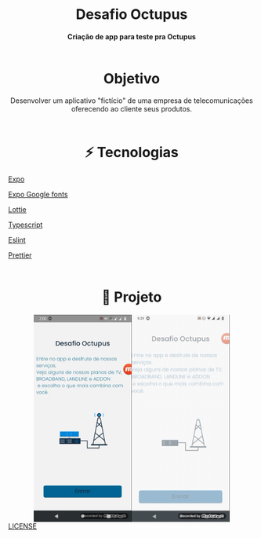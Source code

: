 <h1 align="center">
Desafio Octupus</h1>
<h4 align="center" style="margin-bottom:30px">
Criação de app para teste pra Octupus
</h4>
<div id="objetivo" style="margin-top:60px">
<h1 align="center">
Objetivo</h1>
<p align="center">
Desenvolver um aplicativo "fictício" de uma empresa de telecomunicações oferecendo ao cliente seus produtos.
</p>
</div>
<div id="tecnologias" style="margin-top:60px">
<h1 align="center" >⚡ Tecnologias</h1>
</p>
<p align="start">
<a href="https://docs.expo.io/">Expo</a>
</p>
<p align="start">
<a href="https://docs.expo.io/guides/using-custom-fonts/">Expo Google fonts</a>
</p>
<p align="start">
<a href="https://docs.expo.io/versions/latest/sdk/lottie/">Lottie</a>
</p>
<p align="start">
<a href="https://www.typescriptlang.org/">Typescript</a>
</p>
<p align="start">
<a href="https://eslint.org/">Eslint</a>
</p>
<p align="start">
<a href="https://prettier.io/">Prettier</a>
</p>
</div>
<div id="image" style="margin-top:60px;">
<h1 align="center">
🚀 Projeto
</h1>
<div style="display:flex; flex-direction: row; justify-content: center;" >
<img src="readme/home.png" width="200"/>
<img src="readme/app.gif" width="200"/>
</div>
</div>
<a href='https://github.com/rd-easy/desafio-octupus/blob/main/LICENSE'> LICENSE </a>
